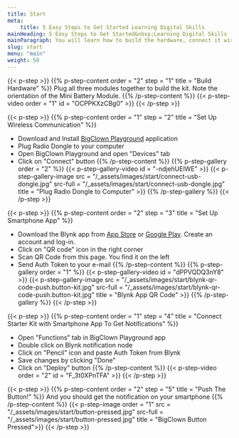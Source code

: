 ```yaml
---
title: Start
meta:
    title: 5 Easy Steps to Get Started Learning Digital Skills
mainHeading: 5 Easy Steps to Get Started&nbsp;Learning Digital Skills
mainParagraph: You will learn how to build the hardware, connect it wirelessly to your computer and set up notifications for the smartphone.
slug: start
menu: "main"
weight: 50
---
```


{{< p-step >}}
{{% p-step-content order = "2" step = "1" title = "Build Hardware" %}}
Plug all three modules together to build the kit. Note the orientation of the Mini Battery Module.
{{% /p-step-content %}}
{{< p-step-video order = "1" id = "OCPPKXzCBg0" >}}
{{< /p-step >}}


{{< p-step >}}
{{% p-step-content order = "1" step = "2" title = "Set Up Wireless Communication" %}}
* Download and Install [BigClown Playground](https://github.com/bigclownlabs/bch-playground/releases/latest) application
* Plug Radio Dongle to your computer
* Open BigClown Playground and open "Devices" tab
* Click on "Connect" button
{{% /p-step-content %}}
{{% p-step-gallery order = "2" %}}
{{< p-step-gallery-video id = "-ndjehUElWE" >}}
{{< p-step-gallery-image src = "/_assets/images/start/connect-usb-dongle.jpg" src-full = "/_assets/images/start/connect-usb-dongle.jpg" title = "Plug Radio Dongle to Computer" >}}
{{% /p-step-gallery %}}
{{< /p-step >}}

{{< p-step >}}
{{% p-step-content order = "2" step = "3" title = "Set Up Smartphone App" %}}
* Download the Blynk app from [App Store](https://itunes.apple.com/us/app/blynk-iot-for-arduino-esp32/id808760481?mt=8) or [Google Play](https://play.google.com/store/apps/details?id=cc.blynk&hl=en). Create an account and log-in.
* Click on "QR code" icon in the right corner
* Scan QR Code from this page. You find it on the left
* Send Auth Token to your e-mail
{{% /p-step-content %}}
{{% p-step-gallery order = "1" %}}
{{< p-step-gallery-video id = "dPPVQDQ3nY8" >}}
{{< p-step-gallery-image src = "/_assets/images/start/blynk-qr-code-push.button-kit.jpg" src-full = "/_assets/images/start/blynk-qr-code-push.button-kit.jpg" title = "Blynk App QR Code" >}}
{{% /p-step-gallery %}}
{{< /p-step >}}

{{< p-step >}}
{{% p-step-content order = "1" step = "4" title = "Connect Starter Kit with Smartphone App To Get Notifications" %}}
* Open "Functions" tab in BigClown Playground app
* Double click on Blynk notification node
* Click on "Pencil" icon and paste Auth Token from Blynk
* Save changes by clicking "Done"
* Click on "Deploy" button
{{% /p-step-content %}}
{{< p-step-video order = "2" id = "F_3t0XPnTFA" >}}
{{< /p-step >}}

{{< p-step >}}
{{% p-step-content order = "2" step = "5" title = "Push The Button!" %}}
And you should get the notification on your smartphone
{{% /p-step-content %}}
{{< p-step-image order = "1" src = "/_assets/images/start/button-pressed.jpg" src-full = "/_assets/images/start/button-pressed.jpg" title = "BigClown Button Pressed">}}
{{< /p-step >}}
